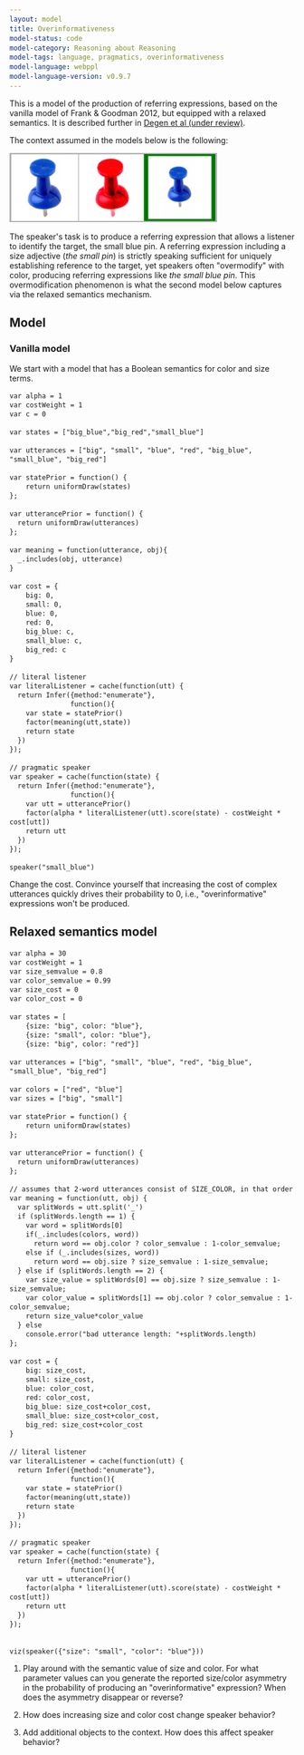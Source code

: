 ```yaml
---
layout: model
title: Overinformativeness
model-status: code
model-category: Reasoning about Reasoning
model-tags: language, pragmatics, overinformativeness
model-language: webppl
model-language-version: v0.9.7
---
```


This is a model of the production of referring expressions, based on the vanilla model of Frank & Goodman 2012, but equipped with a relaxed semantics. It is described further in [Degen et al (under review)](https://arxiv.org/abs/1903.08237). 

The context assumed in the models below is the following: 

![Image of critical context](../assets/img/size-sufficient.png "Fig 1a")

The speaker's task is to produce a referring expression that allows a listener to identify the target, the small blue pin. A referring expression including a size adjective (*the small pin*) is strictly speaking sufficient for uniquely establishing reference to the target, yet speakers often "overmodify" with color, producing referring expressions like  *the small blue pin*. This overmodification phenomenon is what the second model below captures via the relaxed semantics mechanism.

## Model

### Vanilla model

We start with a model that has a Boolean semantics for color and size terms.

~~~~
var alpha = 1
var costWeight = 1
var c = 0

var states = ["big_blue","big_red","small_blue"]

var utterances = ["big", "small", "blue", "red", "big_blue", "small_blue", "big_red"]     	

var statePrior = function() {
	return uniformDraw(states)
};

var utterancePrior = function() {
  return uniformDraw(utterances)
};

var meaning = function(utterance, obj){
  _.includes(obj, utterance)
}

var cost = {
	big: 0,
	small: 0,
	blue: 0,
	red: 0,
	big_blue: c,
	small_blue: c,
	big_red: c
}

// literal listener
var literalListener = cache(function(utt) {
  return Infer({method:"enumerate"},
               function(){
    var state = statePrior()
    factor(meaning(utt,state))
    return state
  })
});

// pragmatic speaker
var speaker = cache(function(state) {
  return Infer({method:"enumerate"},
               function(){
    var utt = utterancePrior()
    factor(alpha * literalListener(utt).score(state) - costWeight * cost[utt])
    return utt
  })
});

speaker("small_blue")
~~~~

Change the cost. Convince yourself that increasing the cost of complex utterances quickly drives their probability to 0, i.e., "overinformative" expressions won't be produced.


## Relaxed semantics model

~~~~
var alpha = 30
var costWeight = 1
var size_semvalue = 0.8
var color_semvalue = 0.99
var size_cost = 0
var color_cost = 0

var states = [
	{size: "big", color: "blue"},
	{size: "small", color: "blue"},
	{size: "big", color: "red"}]

var utterances = ["big", "small", "blue", "red", "big_blue", "small_blue", "big_red"]     

var colors = ["red", "blue"]
var sizes = ["big", "small"]	

var statePrior = function() {
	return uniformDraw(states)
};

var utterancePrior = function() {
  return uniformDraw(utterances)
};

// assumes that 2-word utterances consist of SIZE_COLOR, in that order
var meaning = function(utt, obj) {
  var splitWords = utt.split('_')
  if (splitWords.length == 1) {
    var word = splitWords[0]
    if(_.includes(colors, word))
      return word == obj.color ? color_semvalue : 1-color_semvalue;
    else if (_.includes(sizes, word))
      return word == obj.size ? size_semvalue : 1-size_semvalue;
  } else if (splitWords.length == 2) {
    var size_value = splitWords[0] == obj.size ? size_semvalue : 1-size_semvalue;
    var color_value = splitWords[1] == obj.color ? color_semvalue : 1-color_semvalue;
    return size_value*color_value
  } else 
    console.error("bad utterance length: "+splitWords.length)
};

var cost = {
	big: size_cost,
	small: size_cost,
	blue: color_cost,
	red: color_cost,
	big_blue: size_cost+color_cost,
	small_blue: size_cost+color_cost,
	big_red: size_cost+color_cost
}

// literal listener
var literalListener = cache(function(utt) {
  return Infer({method:"enumerate"},
               function(){
    var state = statePrior()
    factor(meaning(utt,state))
    return state
  })
});

// pragmatic speaker
var speaker = cache(function(state) {
  return Infer({method:"enumerate"},
               function(){
    var utt = utterancePrior()
    factor(alpha * literalListener(utt).score(state) - costWeight * cost[utt])
    return utt
  })
});


viz(speaker({"size": "small", "color": "blue"}))
~~~~

1. Play around with the semantic value of size and color. For what parameter values can you generate the reported size/color asymmetry in the probability of producing an "overinformative" expression? When does the asymmetry disappear or reverse?

2. How does increasing size and color cost change speaker behavior?

3. Add additional objects to the context. How does this affect speaker behavior?